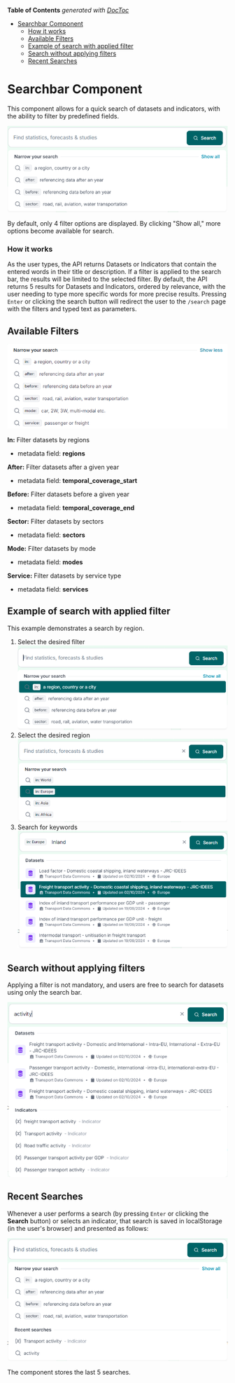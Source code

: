 <!-- START doctoc generated TOC please keep comment here to allow auto update -->
<!-- DON'T EDIT THIS SECTION, INSTEAD RE-RUN doctoc TO UPDATE -->
**Table of Contents**  *generated with [DocToc](https://github.com/thlorenz/doctoc)*

- [Searchbar Component](#searchbar-component)
    - [How it works](#how-it-works)
  - [Available Filters](#available-filters)
  - [Example of search with applied filter](#example-of-search-with-applied-filter)
  - [Search without applying filters](#search-without-applying-filters)
  - [Recent Searches](#recent-searches)

<!-- END doctoc generated TOC please keep comment here to allow auto update -->

# Searchbar Component

This component allows for a quick search of datasets and indicators, with the ability to filter by predefined fields.

![Searchbar Component](searchbar-component.png)

By default, only 4 filter options are displayed. By clicking "Show all," more options become available for search.

### How it works

As the user types, the API returns Datasets or Indicators that contain the entered words in their title or description.
If a filter is applied to the search bar, the results will be limited to the selected filter.
By default, the API returns 5 results for Datasets and Indicators, ordered by relevance, with the user needing to type more specific words for more precise results.
Pressing `Enter` or clicking the search button will redirect the user to the `/search` page with the filters and typed text as parameters.

## Available Filters

![Search Narrow Options](search-narrow-options.png)

**In:** Filter datasets by regions

- metadata field: **regions**

**After:** Filter datasets after a given year

- metadata field: **temporal_coverage_start**

**Before:** Filter datasets before a given year

- metadata field: **temporal_coverage_end**

**Sector:** Filter datasets by sectors

- metadata field: **sectors**

**Mode:** Filter datasets by mode

- metadata field: **modes**

**Service:** Filter datasets by service type

- metadata field: **services**

## Example of search with applied filter

This example demonstrates a search by region.

1. Select the desired filter  
   ![Select Filter](select-region-filter.png)
2. Select the desired region  
   ![Select Region](select-europe-region.png)
3. Search for keywords  
   ![Search for Dataset](select-dataset.png)

## Search without applying filters

Applying a filter is not mandatory, and users are free to search for datasets using only the search bar.

![Search without filters](search-without-filters.png)

## Recent Searches

Whenever a user performs a search (by pressing `Enter` or clicking the **Search** button) or selects an indicator, that search is saved in localStorage (in the user's browser) and presented as follows:

![Recent Searches](recent-searches.png)

The component stores the last 5 searches.
